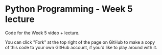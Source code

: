 # Python Programming - Week 5 lecture

Code for the Week 5 video + lecture.

You can click "Fork" at the top right of the page on GitHub to make a copy of this code to your own GitHub account, if you'd like to play around with it.
